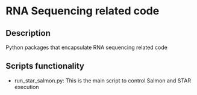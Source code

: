 # RNA Sequencing related code

## Description

Python packages that encapsulate RNA sequencing related code

## Scripts functionality

  * run_star_salmon.py:
    This is the main script to control Salmon and STAR execution

